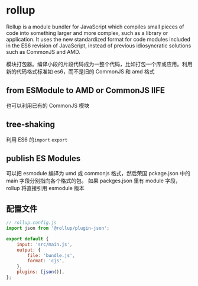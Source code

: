 # rollup

Rollup is a module bundler for JavaScript which compiles small pieces of code into something larger and more complex, such as a library or application. It uses the new standardized format for code modules included in the ES6 revision of JavaScript, instead of previous idiosyncratic solutions such as CommonJS and AMD.

模块打包器。编译小段的片段代码成为一整个代码，比如打包一个库或应用。利用新的代码格式标准如 es6，而不是旧的 CommonJS 和 amd 格式

## from ESModule to AMD or CommonJS IIFE

也可以利用已有的 CommonJS 模块

## tree-shaking

利用 ES6 的`import` `export`

## publish ES Modules

可以把 esmodule 编译为 umd 或 commonjs 格式，然后荣国 pckage.json 中的 main 字段分别指向各个格式的包。
如果 packges.json 里有 module 字段，rollup 将直接引用 esmodule 版本

## 配置文件

```js
// rollup.config.js
import json from '@rollup/plugin-json';

export default {
    input: 'src/main.js',
    output: {
        file: 'bundle.js',
        format: 'cjs',
    },
    plugins: [json()],
};
```
